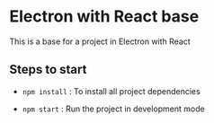 # Electron with React base
This is a base for a project in Electron with React

## Steps to start

- `npm install` : To install all project dependencies

- `npm start` : Run the project in development mode